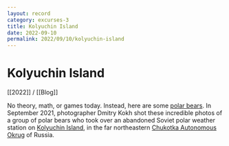 ```yaml
---
layout: record
category: excurses-3
title: Kolyuchin Island
date: 2022-09-10
permalink: 2022/09/10/kolyuchin-island
---
```


# Kolyuchin Island

[[2022]] / [[Blog]]

No theory, math, or games today. Instead, here are some [polar bears](https://www.dmitrykokh.com/polar-bears). In September 2021, photographer Dmitry Kokh shot these incredible photos of a group of polar bears who took over an abandoned Soviet polar weather station on [Kolyuchin Island](https://en.wikipedia.org/wiki/Kolyuchin_Island), in the far northeastern [Chukotka Autonomous Okrug](https://en.wikipedia.org/wiki/Chukotka_Autonomous_Okrug) of Russia.
